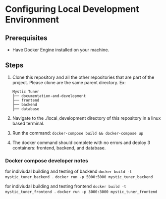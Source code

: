 # Configuring Local Development Environment

## Prerequisites

- Have Docker Engine installed on your machine.

## Steps

1. Clone this repository and all the other repositories that are part of the project. Please clone are the same parent directory. Ex:

   ```
   Mystic Tuner
   ├── documentation-and-development
   ├── frontend
   ├── backend
   ├── database
   ```

2. Navigate to the ./local_development directory of this repository in a linux based terminal.
3. Run the command: `docker-compose build && docker-compose up`
4. The docker command should complete with no errors and deploy 3 containers: frontend, backend, and database.

### Docker compose developer notes

for indiviudal building and testing of backend
`docker build -t mystic_tuner_backend .`
`docker run -p 5000:5000 mystic_tuner_backend`

for indiviudal building and testing frontend
`docker build -t mystic_tuner_frontend .`
`docker run -p 3000:3000 mystic_tuner_frontend`
